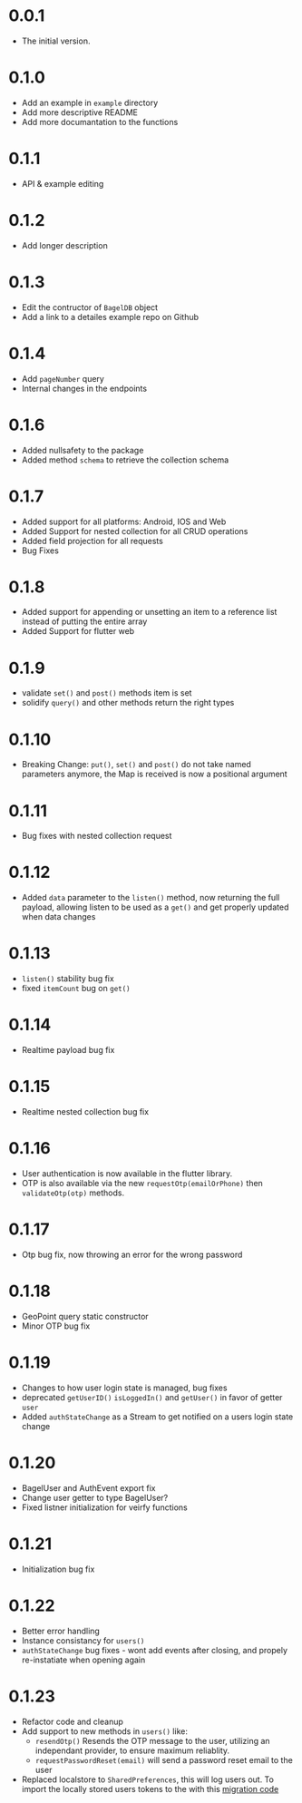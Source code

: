 # 0.0.1

- The initial version.

# 0.1.0

- Add an example in `example` directory
- Add more descriptive README
- Add more documantation to the functions

# 0.1.1

- API & example editing

# 0.1.2

- Add longer description

# 0.1.3

- Edit the contructor of `BagelDB` object
- Add a link to a detailes example repo on Github

# 0.1.4

- Add `pageNumber` query
- Internal changes in the endpoints

# 0.1.6

- Added nullsafety to the package
- Added method `schema` to retrieve the collection schema

# 0.1.7

- Added support for all platforms: Android, IOS and Web
- Added Support for nested collection for all CRUD operations
- Added field projection for all requests
- Bug Fixes

# 0.1.8

- Added support for appending or unsetting an item to a reference list instead of putting the entire array
- Added Support for flutter web

# 0.1.9

- validate `set()` and `post()` methods item is set
- solidify `query()` and other methods return the right types

# 0.1.10

- Breaking Change: `put()`, `set()` and `post()` do not take named parameters anymore, the Map is received is now a positional argument

# 0.1.11

- Bug fixes with nested collection request

# 0.1.12

- Added `data` parameter to the `listen()` method, now returning the full payload, allowing listen to be used as a `get()` and get properly updated when data changes

# 0.1.13

- `listen()` stability bug fix
- fixed `itemCount` bug on `get()`

# 0.1.14

- Realtime payload bug fix

# 0.1.15

- Realtime nested collection bug fix

# 0.1.16

- User authentication is now available in the flutter library.
- OTP is also available via the new `requestOtp(emailOrPhone)` then `validateOtp(otp)` methods.

# 0.1.17

- Otp bug fix, now throwing an error for the wrong password

# 0.1.18

- GeoPoint query static constructor
- Minor OTP bug fix

# 0.1.19

- Changes to how user login state is managed, bug fixes
- deprecated `getUserID()` `isLoggedIn()` and `getUser()` in favor of getter `user`
- Added `authStateChange` as a Stream to get notified on a users login state change

# 0.1.20

- BagelUser and AuthEvent export fix
- Change user getter to type BagelUser?
- Fixed listner initialization for veirfy functions

# 0.1.21

- Initialization bug fix

# 0.1.22

- Better error handling
- Instance consistancy for `users()`
- `authStateChange` bug fixes - wont add events after closing, and propely re-instatiate when opening again

# 0.1.23

- Refactor code and cleanup
- Add support to new methods in `users()` like:
    - `resendOtp()` Resends the OTP message to the user, utilizing an independant provider, to ensure maximum reliablity.
    - `requestPasswordReset(email)` will send a password reset email to the user
- Replaced localstore to `SharedPreferences`, this will log users out. To import the locally stored users tokens to the with this [migration code](https://github.com/bageldb/migrate_stored_users)